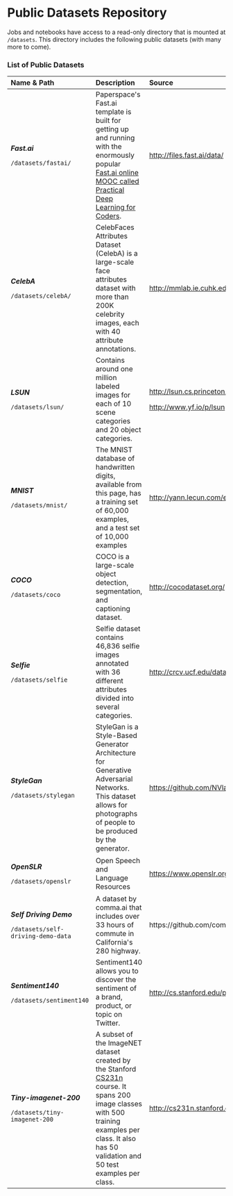# Public Datasets Repository

Jobs and notebooks have access to a read-only directory that is mounted at `/datasets`. This directory includes the following public datasets \(with many more to come\).  

### List of Public Datasets

<table>
  <thead>
    <tr>
      <th style="text-align:left">Name &amp; Path</th>
      <th style="text-align:left">Description</th>
      <th style="text-align:left">Source</th>
    </tr>
  </thead>
  <tbody>
    <tr>
      <td style="text-align:left">
        <p><em><b>Fast.ai</b></em>
        </p>
        <p><code>/datasets/fastai/</code>
        </p>
      </td>
      <td style="text-align:left">Paperspace&apos;s Fast.ai template is built for getting up and running
        with the enormously popular <a href="http://www.fast.ai/">Fast.ai online MOOC called Practical Deep Learning for Coders</a>.</td>
      <td
      style="text-align:left"><a href="http://files.fast.ai/data/">http://files.fast.ai/data/</a>
        </td>
    </tr>
    <tr>
      <td style="text-align:left">
        <p><em><b>CelebA</b></em>
        </p>
        <p><code>/datasets/celebA/</code>
        </p>
      </td>
      <td style="text-align:left">CelebFaces Attributes Dataset (CelebA) is a large-scale face attributes
        dataset with more than 200K celebrity images, each with 40 attribute annotations.</td>
      <td
      style="text-align:left"><a href="http://mmlab.ie.cuhk.edu.hk/projects/CelebA.html">http://mmlab.ie.cuhk.edu.hk/projects/CelebA.html</a>
        </td>
    </tr>
    <tr>
      <td style="text-align:left">
        <p><em><b>LSUN</b></em>
        </p>
        <p><code>/datasets/lsun/</code>
        </p>
      </td>
      <td style="text-align:left">Contains around one million labeled images for each of 10 scene categories
        and 20 object categories.</td>
      <td style="text-align:left">
        <p><a href="http://lsun.cs.princeton.edu/2017/">http://lsun.cs.princeton.edu/2017/</a>
        </p>
        <p><a href="http://www.yf.io/p/lsun">http://www.yf.io/p/lsun</a>
        </p>
      </td>
    </tr>
    <tr>
      <td style="text-align:left">
        <p><em><b>MNIST</b></em>
        </p>
        <p><code>/datasets/mnist/</code>
        </p>
      </td>
      <td style="text-align:left">The MNIST database of handwritten digits, available from this page, has
        a training set of 60,000 examples, and a test set of 10,000 examples</td>
      <td
      style="text-align:left"><a href="http://yann.lecun.com/exdb/mnist/">http://yann.lecun.com/exdb/mnist/</a>
        </td>
    </tr>
    <tr>
      <td style="text-align:left">
        <p><em><b>COCO</b></em>
        </p>
        <p><code>/datasets/coco</code>
        </p>
      </td>
      <td style="text-align:left">COCO is a large-scale object detection, segmentation, and captioning dataset.</td>
      <td
      style="text-align:left"><a href="http://cocodataset.org/">http://cocodataset.org/</a>
        </td>
    </tr>
    <tr>
      <td style="text-align:left">
        <p><em><b>Selfie</b></em>
        </p>
        <p><code>/datasets/selfie</code>
        </p>
      </td>
      <td style="text-align:left">Selfie dataset contains 46,836 selfie images annotated with 36 different
        attributes divided into several categories.</td>
      <td style="text-align:left"><a href="http://crcv.ucf.edu/data/Selfie/"> http://crcv.ucf.edu/data/Selfie/</a>
      </td>
    </tr>
    <tr>
      <td style="text-align:left">
        <p><em><b>StyleGan</b></em>
        </p>
        <p><code>/datasets/stylegan</code>
        </p>
      </td>
      <td style="text-align:left">StyleGan is a Style-Based Generator Architecture for Generative Adversarial
        Networks. This dataset allows for photographs of people to be produced
        by the generator.</td>
      <td style="text-align:left"><a href="https://github.com/NVlabs/stylegan">https://github.com/NVlabs/stylegan</a> 
      </td>
    </tr>
    <tr>
      <td style="text-align:left">
        <p><em><b>OpenSLR</b></em>
        </p>
        <p><code>/datasets/openslr</code>
        </p>
      </td>
      <td style="text-align:left">Open Speech and Language Resources</td>
      <td style="text-align:left"><a href="https://www.openslr.org/resources.php">https://www.openslr.org/resources.php</a>
      </td>
    </tr>
    <tr>
      <td style="text-align:left">
        <p><em><b>Self Driving Demo</b></em>
        </p>
        <p><code>/datasets/self-driving-demo-data</code>
        </p>
      </td>
      <td style="text-align:left">A dataset by comma.ai that includes over 33 hours of commute in California&apos;s
        280 highway.</td>
      <td style="text-align:left">https://github.com/commaai/comma2k19</td>
    </tr>
    <tr>
      <td style="text-align:left">
        <p><em><b>Sentiment140</b></em>
        </p>
        <p><code>/datasets/sentiment140</code>
        </p>
      </td>
      <td style="text-align:left">Sentiment140 allows you to discover the sentiment of a brand, product,
        or topic on Twitter.</td>
      <td style="text-align:left"><a href="http://cs.stanford.edu/people/alecmgo/trainingandtestdata.zip">http://cs.stanford.edu/people/alecmgo/trainingandtestdata.zip</a>
      </td>
    </tr>
    <tr>
      <td style="text-align:left">
        <p><em><b>Tiny-imagenet-200</b></em>
        </p>
        <p><code>/datasets/tiny-imagenet-200</code>
        </p>
      </td>
      <td style="text-align:left">A subset of the ImageNET dataset created by the Stanford <a href="http://cs231n.stanford.edu/">CS231n</a> course.
        It spans 200 image classes with 500 training examples per class. It also
        has 50 validation and 50 test examples per class.</td>
      <td style="text-align:left"><a href="http://cs231n.stanford.edu/tiny-imagenet-200.zip">http://cs231n.stanford.edu/tiny-imagenet-200.zip</a>
      </td>
    </tr>
  </tbody>
</table>